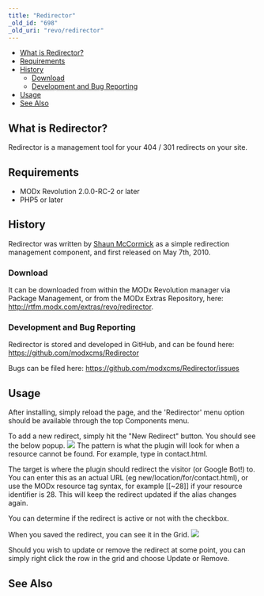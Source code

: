 ```yaml
---
title: "Redirector"
_old_id: "698"
_old_uri: "revo/redirector"
---
```


- [What is Redirector?](#Redirector-WhatisRedirector%3F)
- [Requirements](#Redirector-Requirements)
- [History](#Redirector-History)
  - [Download](#Redirector-Download)
  - [Development and Bug Reporting](#Redirector-DevelopmentandBugReporting)
- [Usage](#Redirector-Usage)
- [See Also](#Redirector-SeeAlso)



## What is Redirector?

Redirector is a management tool for your 404 / 301 redirects on your site.

## Requirements

- MODx Revolution 2.0.0-RC-2 or later
- PHP5 or later

## History

Redirector was written by [Shaun McCormick](/display/~splittingred) as a simple redirection management component, and first released on May 7th, 2010.

### Download

It can be downloaded from within the MODx Revolution manager via Package Management, or from the MODx Extras Repository, here: <http://rtfm.modx.com/extras/revo/redirector>.

### Development and Bug Reporting

Redirector is stored and developed in GitHub, and can be found here: <https://github.com/modxcms/Redirector>

Bugs can be filed here: <https://github.com/modxcms/Redirector/issues>

## Usage

After installing, simply reload the page, and the 'Redirector' menu option should be available through the top Components menu.

To add a new redirect, simply hit the "New Redirect" button. You should see the below popup. ![](/download/attachments/18677881/redir-new.png?version=1&modificationDate=1293980137000)
 The pattern is what the plugin will look for when a resource cannot be found. For example, type in contact.html.

The target is where the plugin should redirect the visitor (or Google Bot!) to. You can enter this as an actual URL (eg new/location/for/contact.html), or use the MODx resource tag syntax, for example \[\[~28\]\] if your resource identifier is 28. This will keep the redirect updated if the alias changes again.

You can determine if the redirect is active or not with the checkbox.

When you saved the redirect, you can see it in the Grid. 
![](/download/attachments/18677881/redir-overview.png?version=1&modificationDate=1293980281000)

Should you wish to update or remove the redirect at some point, you can simply right click the row in the grid and choose Update or Remove.

## See Also